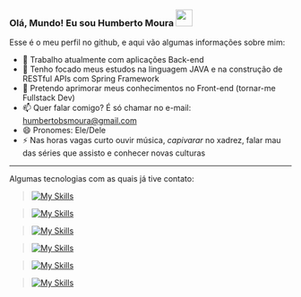 ### Olá, Mundo! Eu sou Humberto Moura <img src="https://media.giphy.com/media/hvRJCLFzcasrR4ia7z/giphy.gif" width="30px"/>

Esse é o meu perfil no github, e aqui vão algumas informações sobre mim:

- 🔭 Trabalho atualmente com aplicações Back-end
- 🌱 Tenho focado meus estudos na linguagem JAVA e na construção de RESTful APIs com Spring Framework
- 🤔 Pretendo aprimorar meus conhecimentos no Front-end (tornar-me Fullstack Dev)
- 📫 Quer falar comigo? É só chamar no e-mail: humbertobsmoura@gmail.com
- 😄 Pronomes: Ele/Dele
- ⚡ Nas horas vagas curto ouvir música, *capivarar* no xadrez, falar mau das séries que assisto e conhecer novas culturas

-----

<!--
<a href="https://github.com/hbsmoura?tab=repositories">
  <img height="180" alt="Estatísticas do perfil no github" src="https://github-readme-stats.vercel.app/api?username=hbsmoura&show_icons=true&theme=radical&locale=pt-br">
</a>
<a href="#techs">
  <img height="180" alt="Estatísticas do perfil no github" src="https://github-readme-stats.vercel.app/api/top-langs/?username=hbsmoura&show_icons=true&theme=radical&layout=compact&hide=scss,less&locale=pt-br">
</a>

-----
-->
 
<a name="techs">Algumas tecnologias com as quais já tive contato:</a>

> [![My Skills](https://skillicons.dev/icons?i=java,spring,hibernate,maven)](https://skillicons.dev)

> [![My Skills](https://skillicons.dev/icons?i=mysql,postgres,sqlite,mongodb)](https://skillicons.dev)

> [![My Skills](https://skillicons.dev/icons?i=html,css,bootstrap)](https://skillicons.dev)

> [![My Skills](https://skillicons.dev/icons?i=js,ts,angular)](https://skillicons.dev)

> [![My Skills](https://skillicons.dev/icons?i=idea,eclipse,vscode,postman)](https://skillicons.dev)

> [![My Skills](https://skillicons.dev/icons?i=aws,heroku,git,github)](https://skillicons.dev)
